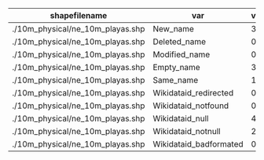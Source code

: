 shapefilename                     |  var                     |  value
----------------------------------|--------------------------|-------
./10m_physical/ne_10m_playas.shp  |  New_name                |  36
./10m_physical/ne_10m_playas.shp  |  Deleted_name            |  0
./10m_physical/ne_10m_playas.shp  |  Modified_name           |  0
./10m_physical/ne_10m_playas.shp  |  Empty_name              |  325
./10m_physical/ne_10m_playas.shp  |  Same_name               |  185
./10m_physical/ne_10m_playas.shp  |  Wikidataid_redirected   |  0
./10m_physical/ne_10m_playas.shp  |  Wikidataid_notfound     |  0
./10m_physical/ne_10m_playas.shp  |  Wikidataid_null         |  46
./10m_physical/ne_10m_playas.shp  |  Wikidataid_notnull      |  26
./10m_physical/ne_10m_playas.shp  |  Wikidataid_badformated  |  0

